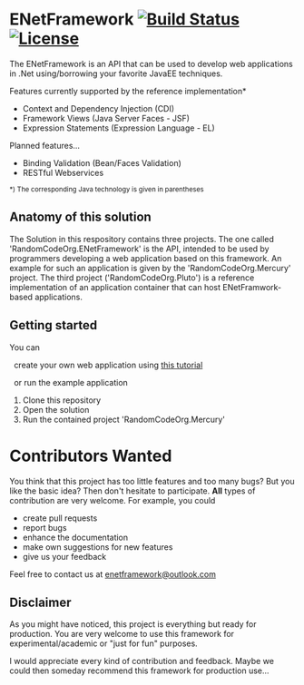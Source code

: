 # ENetFramework [![Build Status](https://travis-ci.org/RandomCodeOrg/ENetFramework.svg?branch=master)](https://travis-ci.org/RandomCodeOrg/ENetFramework) [![License](http://img.shields.io/:license-apache-blue.svg)](http://www.apache.org/licenses/LICENSE-2.0.html)

The ENetFramework is an API that can be used to develop web applications in .Net using/borrowing your favorite JavaEE techniques.

Features currently supported by the reference implementation*
* Context and Dependency Injection (CDI)
* Framework Views (Java Server Faces - JSF)
* Expression Statements (Expression Language - EL)

Planned features...
* Binding Validation (Bean/Faces Validation)
* RESTful Webservices

<sub>*) The corresponding Java technology is given in parentheses</sub>

## Anatomy of this solution
The Solution in this respository contains three projects. The one called 'RandomCodeOrg.ENetFramework' is the API, intended to be used by programmers developing a web application based on this framework. An example for such an application is given by the 'RandomCodeOrg.Mercury' project. The third project ('RandomCodeOrg.Pluto') is a reference implementation of an application container that can host ENetFramwork-based applications.

## Getting started
You can

&nbsp;&nbsp;create your own web application using [this tutorial](https://github.com/RandomCodeOrg/ENetFramework/wiki/Creating-an-ENetFramework-Web-Application)

&nbsp;&nbsp;or run the example application
1. Clone this repository
2. Open the solution
3. Run the contained project 'RandomCodeOrg.Mercury'

# Contributors Wanted
You think that this project has too little features and too many bugs? But you like the basic idea? Then don't hesitate to participate.
**All** types of contribution are very welcome. For example, you could
- create pull requests
- report bugs
- enhance the documentation
- make own suggestions for new features
- give us your feedback

Feel free to contact us at enetframework@outlook.com

## Disclaimer
As you might have noticed, this project is everything but ready for production. You are very welcome to use this framework for experimental/academic or "just for fun" purposes.

I would appreciate every kind of contribution and feedback. Maybe we could then someday recommend this framework for production use...
